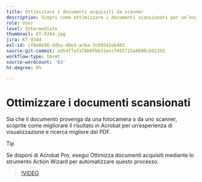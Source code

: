 ```yaml
---
title: Ottimizzare i documenti acquisiti da scanner
description: Scopri come ottimizzare i documenti scansionati per un’esperienza di visualizzazione e ricerca più coinvolgente per il PDF
role: User
level: Intermediate
thumbnail: KT-9344.jpg
jira: KT-9344
exl-id: cf8e8696-ddba-48e3-acba-3c69541eb483
source-git-commit: ad54f7afa78b0fbb31eccf455723a8890cb92355
workflow-type: tm+mt
source-wordcount: '63'
ht-degree: 0%

---
```


# Ottimizzare i documenti scansionati

Sia che il documento provenga da una fotocamera o da uno scanner, scoprite come migliorare il risultato in Acrobat per un’esperienza di visualizzazione e ricerca migliore del PDF.

>[!TIP]
>
>Se disponi di Acrobat Pro, esegui Ottimizza documenti acquisiti mediante lo strumento Action Wizard per automatizzare questo processo.

>[!VIDEO](https://video.tv.adobe.com/v/340823?quality=12&learn=on&hidetitle=true)
